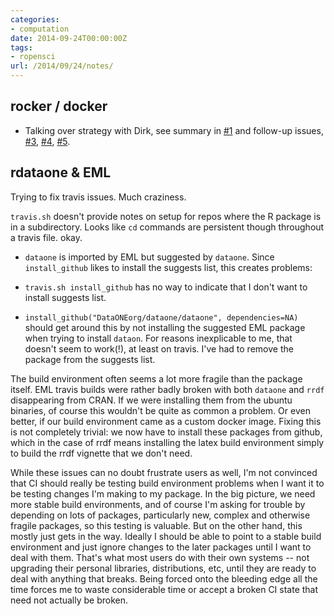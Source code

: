 ```yaml
---
categories:
- computation
date: 2014-09-24T00:00:00Z
tags:
- ropensci
url: /2014/09/24/notes/
---
```


## rocker / docker

- Talking over strategy with Dirk, see summary in
[#1](https://github.com/eddelbuettel/rocker/issues/1) and follow-up
issues, [#3](https://github.com/eddelbuettel/rocker/issues/3),
[#4](https://github.com/eddelbuettel/rocker/issues/4),
[#5](https://github.com/eddelbuettel/rocker/issues/5).


## rdataone & EML

Trying to fix travis issues. Much craziness.

`travis.sh` doesn't provide notes on setup for repos where the R package
is in a subdirectory.  Looks like `cd` commands are persistent though
throughout a travis file.  okay.


- `dataone` is imported by EML but suggested by `dataone`.  Since
`install_github` likes to install the suggests list, this creates
problems:

- `travis.sh install_github` has no way to indicate that I don't want
to install suggests list.

- `install_github("DataONEorg/dataone/dataone", dependencies=NA)` should
get around this by not installing the suggested EML package when trying
to install `dataon`.  For reasons inexplicable to me, that doesn't seem
to work(!), at least on travis.  I've had to remove the package from
the suggests list.


The build environment often seems a lot more fragile than the package
itself.  EML travis builds were rather badly broken with both `dataone`
and `rrdf` disappearing from CRAN.  If we were installing them from the
ubuntu binaries, of course this wouldn't be quite as common a problem.
Or even better, if our build environment came as a custom docker image.
Fixing this is not completely trivial: we now have to install these
packages from github, which in the case of rrdf means installing the latex
build environment simply to build the rrdf vignette that we don't need.

While these issues can no doubt frustrate users as well, I'm not convinced
that CI should really be testing build environment problems when I want
it to be testing changes I'm making to my package. In the big picture, we
need more stable build environments, and of course I'm asking for trouble
by depending on lots of packages, particularly new, complex and otherwise
fragile packages, so this testing is valuable.  But on the other hand,
this mostly just gets in the way. Ideally I should be able to point to
a stable build environment and just ignore changes to the later packages
until I want to deal with them.  That's what most users do with their own
systems -- not upgrading their personal libraries, distributions, etc,
until they are ready to deal with anything that breaks.  Being forced
onto the bleeding edge all the time forces me to waste considerable time
or accept a broken CI state that need not actually be broken.

